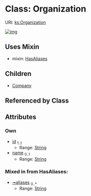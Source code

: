 
# Class: Organization




URI: [ks:Organization](https://w3id.org/linkml/tests/kitchen_sink/Organization)


[![img](https://yuml.me/diagram/nofunky;dir:TB/class/[Organization&#124;id:string;name:string%20%3F;aliases:string%20*]uses%20-.->[HasAliases],[Organization]^-[Company],[HasAliases],[Company])](https://yuml.me/diagram/nofunky;dir:TB/class/[Organization&#124;id:string;name:string%20%3F;aliases:string%20*]uses%20-.->[HasAliases],[Organization]^-[Company],[HasAliases],[Company])

## Uses Mixin

 *  mixin: [HasAliases](HasAliases.md)

## Children

 * [Company](Company.md)

## Referenced by Class


## Attributes


### Own

 * [id](id.md)  <sub>1..1</sub>
     * Range: [String](types/String.md)
 * [name](name.md)  <sub>0..1</sub>
     * Range: [String](types/String.md)

### Mixed in from HasAliases:

 * [➞aliases](hasAliases__aliases.md)  <sub>0..\*</sub>
     * Range: [String](types/String.md)
